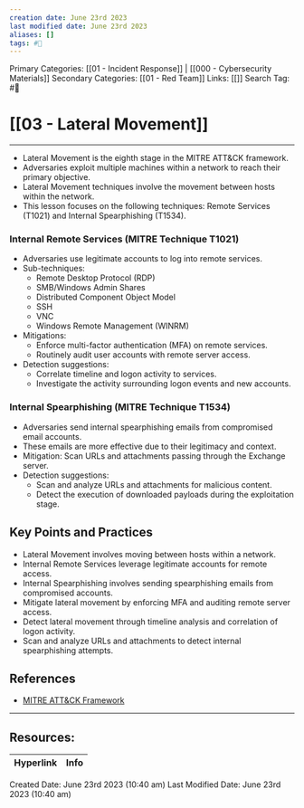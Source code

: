 ```yaml
---
creation date: June 23rd 2023
last modified date: June 23rd 2023
aliases: []
tags: #📖
---
```


Primary Categories: [[01 - Incident Response]] | [[000 - Cybersecurity Materials]] 
Secondary Categories: [[01 - Red Team]] 
Links: [[]] 
Search Tag: #📖  

# [[03 - Lateral Movement]]  
---

- Lateral Movement is the eighth stage in the MITRE ATT&CK framework.
- Adversaries exploit multiple machines within a network to reach their primary objective.
- Lateral Movement techniques involve the movement between hosts within the network.
- This lesson focuses on the following techniques: Remote Services (T1021) and Internal Spearphishing (T1534).

### Internal Remote Services (MITRE Technique T1021)

- Adversaries use legitimate accounts to log into remote services.
- Sub-techniques:
    - Remote Desktop Protocol (RDP)
    - SMB/Windows Admin Shares
    - Distributed Component Object Model
    - SSH
    - VNC
    - Windows Remote Management (WINRM)
- Mitigations:
    - Enforce multi-factor authentication (MFA) on remote services.
    - Routinely audit user accounts with remote server access.
- Detection suggestions:
    - Correlate timeline and logon activity to services.
    - Investigate the activity surrounding logon events and new accounts.

### Internal Spearphishing (MITRE Technique T1534)

- Adversaries send internal spearphishing emails from compromised email accounts.
- These emails are more effective due to their legitimacy and context.
- Mitigation: Scan URLs and attachments passing through the Exchange server.
- Detection suggestions:
    - Scan and analyze URLs and attachments for malicious content.
    - Detect the execution of downloaded payloads during the exploitation stage.

## Key Points and Practices

- Lateral Movement involves moving between hosts within a network.
- Internal Remote Services leverage legitimate accounts for remote access.
- Internal Spearphishing involves sending spearphishing emails from compromised accounts.
- Mitigate lateral movement by enforcing MFA and auditing remote server access.
- Detect lateral movement through timeline analysis and correlation of logon activity.
- Scan and analyze URLs and attachments to detect internal spearphishing attempts.

## References

- [MITRE ATT&CK Framework](https://attack.mitre.org/)


___

## Resources:

| Hyperlink | Info |
| --------- | ---- |


Created Date: June 23rd 2023 (10:40 am) 
Last Modified Date: June 23rd 2023 (10:40 am)
